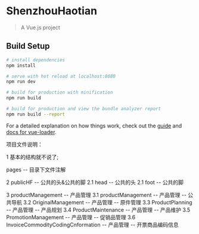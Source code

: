 # ShenzhouHaotian

> A Vue.js project

## Build Setup

``` bash
# install dependencies
npm install

# serve with hot reload at localhost:8080
npm run dev

# build for production with minification
npm run build

# build for production and view the bundle analyzer report
npm run build --report
```

For a detailed explanation on how things work, check out the [guide](http://vuejs-templates.github.io/webpack/) and [docs for vue-loader](http://vuejs.github.io/vue-loader).

项目文件说明：

1 基本的结构就不说了;

pages -- 目录下文件注解

2    publicHF -- 公共的头&公共的脚
2.1  head     -- 公共的头
2.1  foot     -- 公共的脚

3    productManagement         --         产品管理
3.1  productManagement         --         产品管理 -- 公共导航
3.2  OriginalManagement        --         产品管理 -- 原件管理
3.3  ProductPlanning           --         产品管理 -- 产品规划
3.4  ProductMaintenance        --         产品管理 -- 产品维护
3.5  PromotionManagement       --         产品管理 -- 促销品管理
3.6  InvoiceCommodityCodingCnformation -- 产品管理 -- 开票商品编码信息



